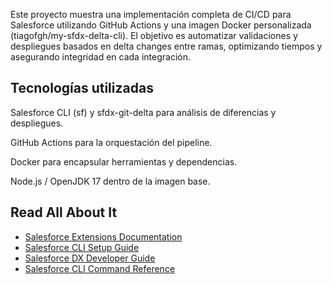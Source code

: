 Este proyecto muestra una implementación completa de CI/CD para Salesforce utilizando GitHub Actions y una imagen Docker personalizada (tiagofgh/my-sfdx-delta-cli).
El objetivo es automatizar validaciones y despliegues basados en delta changes entre ramas, optimizando tiempos y asegurando integridad en cada integración.

## Tecnologías utilizadas

Salesforce CLI (sf) y sfdx-git-delta para análisis de diferencias y despliegues.

GitHub Actions para la orquestación del pipeline.

Docker para encapsular herramientas y dependencias.

Node.js / OpenJDK 17 dentro de la imagen base.

## Read All About It

- [Salesforce Extensions Documentation](https://developer.salesforce.com/tools/vscode/)
- [Salesforce CLI Setup Guide](https://developer.salesforce.com/docs/atlas.en-us.sfdx_setup.meta/sfdx_setup/sfdx_setup_intro.htm)
- [Salesforce DX Developer Guide](https://developer.salesforce.com/docs/atlas.en-us.sfdx_dev.meta/sfdx_dev/sfdx_dev_intro.htm)
- [Salesforce CLI Command Reference](https://developer.salesforce.com/docs/atlas.en-us.sfdx_cli_reference.meta/sfdx_cli_reference/cli_reference.htm)

